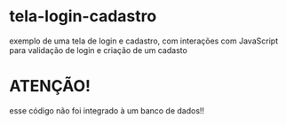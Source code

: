 # tela-login-cadastro
exemplo de uma tela de login e cadastro, com interações com JavaScript para validação de login e criação de um cadasto 
##
# ATENÇÃO!
esse código não foi integrado à um banco de dados!!
